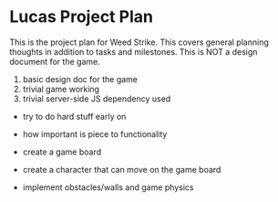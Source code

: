 # Lucas Project Plan

This is the project plan for Weed Strike. This covers general planning thoughts in addition to tasks and milestones. This is NOT a design document for the game.

1. basic design doc for the game
1. trivial game working
1. trivial server-side JS dependency used

- try to do hard stuff early on
- how important is piece to functionality

- create a game board
- create a character that can move on the game board
- implement obstacles/walls and game physics
